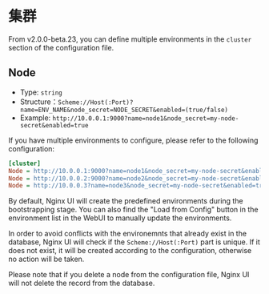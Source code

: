 # 集群
From v2.0.0-beta.23, you can define multiple environments in the `cluster` section of the configuration file.

## Node
- Type: `string`
- Structure：`Scheme://Host(:Port)?name=ENV_NAME&node_secret=NODE_SECRET&enabled=(true/false)`
- Example: `http://10.0.0.1:9000?name=node1&node_secret=my-node-secret&enabled=true`

If you have multiple environments to configure, please refer to the following configuration:
```ini
[cluster]
Node = http://10.0.0.1:9000?name=node1&node_secret=my-node-secret&enabled=true
Node = http://10.0.0.2:9000?name=node2&node_secret=my-node-secret&enabled=false
Node = http://10.0.0.3?name=node3&node_secret=my-node-secret&enabled=true
```

By default, Nginx UI will create the predefined environments during the bootstrapping stage.
You can also find the "Load from Config" button in the environment list in the WebUI to manually update the environments.

In order to avoid conflicts with the environemnts that already exist in the database,
Nginx UI will check if the `Scheme://Host(:Port)` part is unique.
If it does not exist, it will be created according to the configuration, otherwise no action will be taken.

Please note that if you delete a node from the configuration file, Nginx UI will not delete the record from the database.
